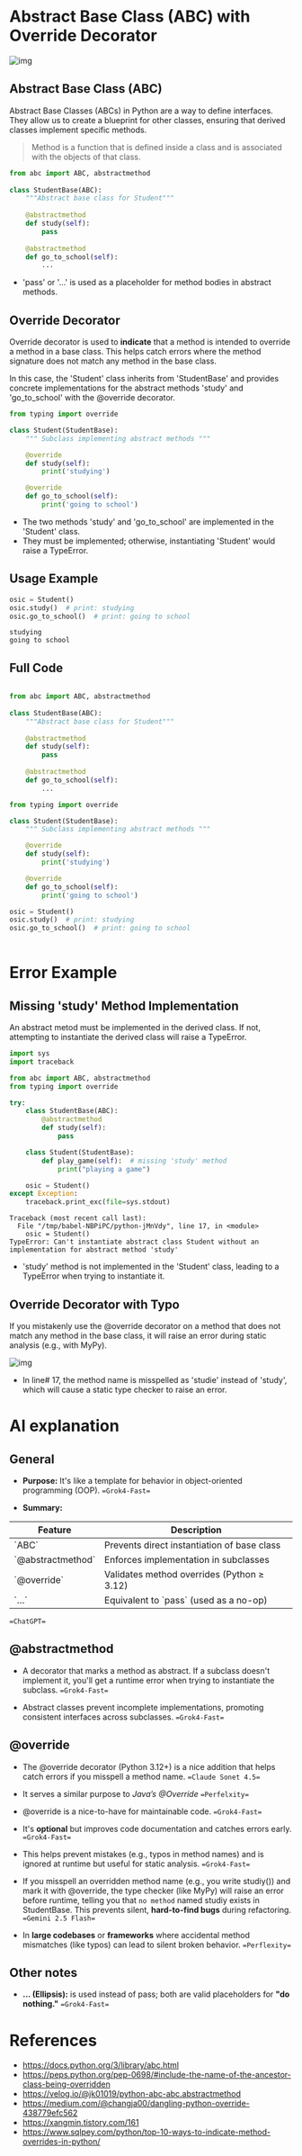 # Abstract Base Class (ABC) with Override Decorator

![img](./img/abstract_override.png "Abstract Base Class (ABC) with Override Decorator")


## Abstract Base Class (ABC)

Abstract Base Classes (ABCs) in Python are a way to define interfaces. They allow us to create a blueprint for other classes, ensuring that derived classes implement specific methods.

> Method is a function that is defined inside a class and is associated with the objects of that class.

```python
from abc import ABC, abstractmethod
 
class StudentBase(ABC):
	"""Abstract base class for Student"""
	
    @abstractmethod
    def study(self):
        pass
 
    @abstractmethod
    def go_to_school(self):
        ...
```

-   'pass' or '&#x2026;' is used as a placeholder for method bodies in abstract methods.


## Override Decorator

Override decorator is used to **indicate** that <span class="underline">a method is intended to override a method in a base class</span>. This <span class="underline">helps catch errors</span> where the method signature does not match any method in the base class.

In this case, the 'Student' class inherits from 'StudentBase' and provides concrete implementations for the abstract methods 'study' and 'go\_to\_school' with the @override decorator.

```python
from typing import override

class Student(StudentBase):
	""" Subclass implementing abstract methods """

    @override
    def study(self):
        print('studying')

    @override
    def go_to_school(self):
        print('going to school')
```

-   The two methods 'study' and 'go\_to\_school' are implemented in the 'Student' class.
-   They must be implemented; otherwise, instantiating 'Student' would raise a TypeError.


## Usage Example

```python
osic = Student()
osic.study()  # print: studying
osic.go_to_school()  # print: going to school
```

    studying
    going to school


## Full Code

```python

from abc import ABC, abstractmethod
 
class StudentBase(ABC):
	"""Abstract base class for Student"""
	
    @abstractmethod
    def study(self):
        pass
 
    @abstractmethod
    def go_to_school(self):
        ...

from typing import override

class Student(StudentBase):
	""" Subclass implementing abstract methods """

    @override
    def study(self):
        print('studying')

    @override
    def go_to_school(self):
        print('going to school')

osic = Student()
osic.study()  # print: studying
osic.go_to_school()  # print: going to school
	
```


# Error Example


## Missing 'study' Method Implementation

An abstract metod must be implemented in the derived class. If not, attempting to instantiate the derived class will raise a TypeError.

```python
import sys
import traceback

from abc import ABC, abstractmethod
from typing import override

try:
    class StudentBase(ABC):
        @abstractmethod
        def study(self):
            pass

    class Student(StudentBase):
        def play_game(self):  # missing 'study' method
            print("playing a game")

    osic = Student()
except Exception:
    traceback.print_exc(file=sys.stdout)
```

    Traceback (most recent call last):
      File "/tmp/babel-NBPiPC/python-jMnVdy", line 17, in <module>
        osic = Student()
    TypeError: Can't instantiate abstract class Student without an implementation for abstract method 'study'

-   'study' method is not implemented in the 'Student' class, leading to a TypeError when trying to instantiate it.


## Override Decorator with Typo

If you mistakenly use the @override decorator on a method that does not match any method in the base class, it will raise an error during static analysis (e.g., with MyPy).

![img](./img/override_error.png)

-   In line# 17, the method name is misspelled as 'studie' instead of 'study', which will cause a static type checker to raise an error.


# AI explanation


## General

-   **Purpose:** It's like a template for behavior in object-oriented programming (OOP). `=Grok4-Fast=`

-   **Summary:** 

| Feature             | Description                                 |
|------------------- |------------------------------------------- |
| \`ABC\`             | Prevents direct instantiation of base class |
| \`@abstractmethod\` | Enforces implementation in subclasses       |
| \`@override\`       | Validates method overrides (Python ≥ 3.12) |
| \`&#x2026;\`        | Equivalent to \`pass\` (used as a no-op)    |

`=ChatGPT=`


## @abstractmethod

-   A decorator that marks a method as abstract. If a subclass doesn't implement it, you'll get a runtime error when trying to instantiate the subclass. `=Grok4-Fast=`

-   Abstract classes prevent incomplete implementations, promoting consistent interfaces across subclasses. `=Grok4-Fast=`


## @override

-   The @override decorator (Python 3.12+) is a nice addition that helps catch errors if you misspell a method name. `=Claude Sonet 4.5=`

-   It serves a similar purpose to *Java’s @Override* `=Perfelxity=`

-   @override is a nice-to-have for maintainable code. `=Grok4-Fast=`

-   It's **optional** but improves code documentation and catches errors early. `=Grok4-Fast=`

-   This helps prevent mistakes (e.g., typos in method names) and is ignored at runtime but useful for static analysis. `=Grok4-Fast=`

-   If you misspell an overridden method name (e.g., you write studiy()) and mark it with @override, the type checker (like MyPy) will raise an error before runtime, telling you that `no method` named studiy exists in StudentBase. This prevents silent, **hard-to-find bugs** during refactoring. `=Gemini 2.5 Flash=`

-   In **large codebases** or **frameworks** where accidental method mismatches (like typos) can lead to silent broken behavior. `=Perflexity=`


## Other notes

-   **&#x2026; (Ellipsis):** is used instead of pass; both are valid placeholders for **"do nothing."** `=Grok4-Fast=`


# References

-   <https://docs.python.org/3/library/abc.html>
-   <https://peps.python.org/pep-0698/#include-the-name-of-the-ancestor-class-being-overridden>
-   <https://velog.io/@jk01019/python-abc-abc.abstractmethod>
-   <https://medium.com/@changja00/dangling-python-override-438779efc562>
-   <https://xangmin.tistory.com/161>
-   <https://www.sqlpey.com/python/top-10-ways-to-indicate-method-overrides-in-python/>
